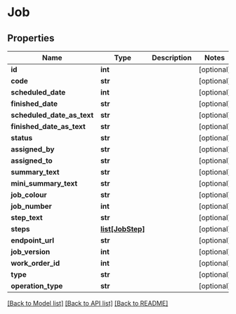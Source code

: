 # Job

## Properties
Name | Type | Description | Notes
------------ | ------------- | ------------- | -------------
**id** | **int** |  | [optional] 
**code** | **str** |  | [optional] 
**scheduled_date** | **int** |  | [optional] 
**finished_date** | **str** |  | [optional] 
**scheduled_date_as_text** | **str** |  | [optional] 
**finished_date_as_text** | **str** |  | [optional] 
**status** | **str** |  | [optional] 
**assigned_by** | **str** |  | [optional] 
**assigned_to** | **str** |  | [optional] 
**summary_text** | **str** |  | [optional] 
**mini_summary_text** | **str** |  | [optional] 
**job_colour** | **str** |  | [optional] 
**job_number** | **int** |  | [optional] 
**step_text** | **str** |  | [optional] 
**steps** | [**list[JobStep]**](JobStep.md) |  | [optional] 
**endpoint_url** | **str** |  | [optional] 
**job_version** | **int** |  | [optional] 
**work_order_id** | **int** |  | [optional] 
**type** | **str** |  | [optional] 
**operation_type** | **str** |  | [optional] 

[[Back to Model list]](../README.md#documentation-for-models) [[Back to API list]](../README.md#documentation-for-api-endpoints) [[Back to README]](../README.md)

